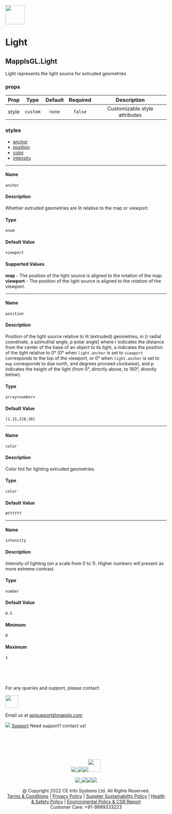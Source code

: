 [<img src="https://about.mappls.com/images/mappls-b-logo.svg" height="60"/> </p>](https://www.mapmyindia.com/api)

# Light
## MapplsGL.Light

Light represents the light source for extruded geometries

### props
| Prop | Type | Default | Required | Description |
| ---- | :--: | :-----: | :------: | :----------: |
| style | `custom` | `none` | `false` | Customizable style attributes |


### styles

* <a href="#name">anchor</a><br/>
* <a href="#name-1">position</a><br/>
* <a href="#name-2">color</a><br/>
* <a href="#name-3">intensity</a><br/>

___

#### Name
`anchor`

#### Description
Whether extruded geometries are lit relative to the map or viewport.

#### Type
`enum`
#### Default Value
`viewport`

#### Supported Values
**map** - The position of the light source is aligned to the rotation of the map.<br />
**viewport** - The position of the light source is aligned to the rotation of the viewport.<br />



___

#### Name
`position`

#### Description
Position of the light source relative to lit (extruded) geometries, in [r radial coordinate, a azimuthal angle, p polar angle] where r indicates the distance from the center of the base of an object to its light, a indicates the position of the light relative to 0° (0° when `light.anchor` is set to `viewport` corresponds to the top of the viewport, or 0° when `light.anchor` is set to `map` corresponds to due north, and degrees proceed clockwise), and p indicates the height of the light (from 0°, directly above, to 180°, directly below).

#### Type
`array<number>`
#### Default Value
`[1.15,210,30]`



___

#### Name
`color`

#### Description
Color tint for lighting extruded geometries.

#### Type
`color`
#### Default Value
`#ffffff`



___

#### Name
`intensity`

#### Description
Intensity of lighting (on a scale from 0 to 1). Higher numbers will present as more extreme contrast.

#### Type
`number`
#### Default Value
`0.5`

#### Minimum
`0`

#### Maximum
`1`

<br><br><br>

For any queries and support, please contact: 

[<img src="https://about.mappls.com/images/mappls-logo.svg" height="40"/> </p>](https://about.mappls.com/api/)
Email us at [apisupport@mappls.com](mailto:apisupport@mappls.com)


![](https://www.mapmyindia.com/api/img/icons/support.png)
[Support](https://about.mappls.com/contact/)
Need support? contact us!

<br></br>
<br></br>

[<p align="center"> <img src="https://www.mapmyindia.com/api/img/icons/stack-overflow.png"/> ](https://stackoverflow.com/questions/tagged/mappls-api)[![](https://www.mapmyindia.com/api/img/icons/blog.png)](https://about.mappls.com/blog/)[![](https://www.mapmyindia.com/api/img/icons/gethub.png)](https://github.com/Mappls-api)[<img src="https://mmi-api-team.s3.ap-south-1.amazonaws.com/API-Team/npm-logo.one-third%5B1%5D.png" height="40"/> </p>](https://www.npmjs.com/org/mapmyindia) 

[<p align="center"> <img src="https://www.mapmyindia.com/june-newsletter/icon4.png"/> ](https://www.facebook.com/Mapplsofficial)[![](https://www.mapmyindia.com/june-newsletter/icon2.png)](https://twitter.com/mappls)[![](https://www.mapmyindia.com/newsletter/2017/aug/llinkedin.png)](https://www.linkedin.com/company/mappls/)[![](https://www.mapmyindia.com/june-newsletter/icon3.png)](https://www.youtube.com/channel/UCAWvWsh-dZLLeUU7_J9HiOA)

<div align="center">@ Copyright 2022 CE Info Systems Ltd. All Rights Reserved.</div>

<div align="center"> <a href="https://about.mappls.com/api/terms-&-conditions">Terms & Conditions</a> | <a href="https://about.mappls.com/about/privacy-policy">Privacy Policy</a> | <a href="https://about.mappls.com/pdf/mapmyIndia-sustainability-policy-healt-labour-rules-supplir-sustainability.pdf">Supplier Sustainability Policy</a> | <a href="https://about.mappls.com/pdf/Health-Safety-Management.pdf">Health & Safety Policy</a> | <a href="https://about.mappls.com/pdf/Environment-Sustainability-Policy-CSR-Report.pdf">Environmental Policy & CSR Report</a>

<div align="center">Customer Care: +91-9999333223</div>